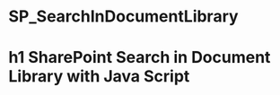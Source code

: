 # SP_SearchInDocumentLibrary
h1 SharePoint Search in Document Library with Java Script
=====================
